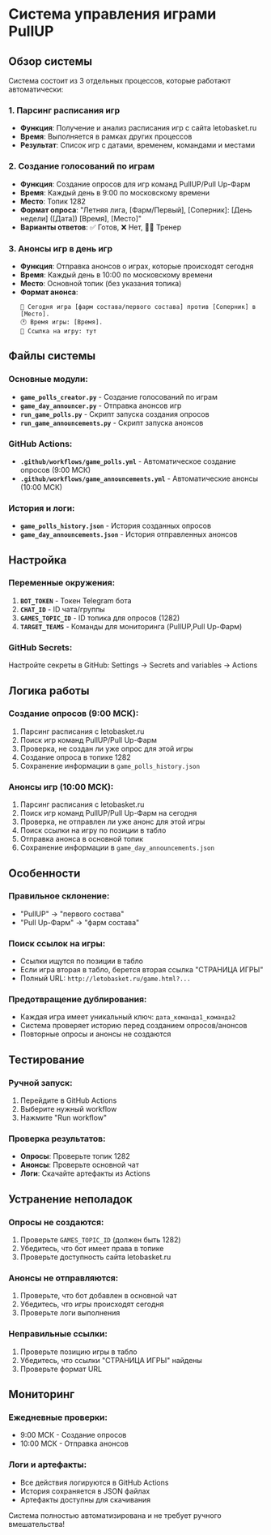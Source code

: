 # Система управления играми PullUP

## Обзор системы

Система состоит из 3 отдельных процессов, которые работают автоматически:

### 1. Парсинг расписания игр
- **Функция**: Получение и анализ расписания игр с сайта letobasket.ru
- **Время**: Выполняется в рамках других процессов
- **Результат**: Список игр с датами, временем, командами и местами

### 2. Создание голосований по играм
- **Функция**: Создание опросов для игр команд PullUP/Pull Up-Фарм
- **Время**: Каждый день в 9:00 по московскому времени
- **Место**: Топик 1282
- **Формат опроса**: "Летняя лига, [Фарм/Первый], [Соперник]: [День недели] ([Дата]) [Время], [Место]"
- **Варианты ответов**: ✅ Готов, ❌ Нет, 👨‍🏫 Тренер

### 3. Анонсы игр в день игр
- **Функция**: Отправка анонсов о играх, которые происходят сегодня
- **Время**: Каждый день в 10:00 по московскому времени
- **Место**: Основной топик (без указания топика)
- **Формат анонса**: 
  ```
  🏀 Сегодня игра [фарм состава/первого состава] против [Соперник] в [Место].
  🕐 Время игры: [Время].
  🔗 Ссылка на игру: тут
  ```

## Файлы системы

### Основные модули:
- **`game_polls_creator.py`** - Создание голосований по играм
- **`game_day_announcer.py`** - Отправка анонсов игр
- **`run_game_polls.py`** - Скрипт запуска создания опросов
- **`run_game_announcements.py`** - Скрипт запуска анонсов

### GitHub Actions:
- **`.github/workflows/game_polls.yml`** - Автоматическое создание опросов (9:00 МСК)
- **`.github/workflows/game_announcements.yml`** - Автоматические анонсы (10:00 МСК)

### История и логи:
- **`game_polls_history.json`** - История созданных опросов
- **`game_day_announcements.json`** - История отправленных анонсов

## Настройка

### Переменные окружения:
1. **`BOT_TOKEN`** - Токен Telegram бота
2. **`CHAT_ID`** - ID чата/группы
3. **`GAMES_TOPIC_ID`** - ID топика для опросов (1282)
4. **`TARGET_TEAMS`** - Команды для мониторинга (PullUP,Pull Up-Фарм)

### GitHub Secrets:
Настройте секреты в GitHub: Settings → Secrets and variables → Actions

## Логика работы

### Создание опросов (9:00 МСК):
1. Парсинг расписания с letobasket.ru
2. Поиск игр команд PullUP/Pull Up-Фарм
3. Проверка, не создан ли уже опрос для этой игры
4. Создание опроса в топике 1282
5. Сохранение информации в `game_polls_history.json`

### Анонсы игр (10:00 МСК):
1. Парсинг расписания с letobasket.ru
2. Поиск игр команд PullUP/Pull Up-Фарм на сегодня
3. Проверка, не отправлен ли уже анонс для этой игры
4. Поиск ссылки на игру по позиции в табло
5. Отправка анонса в основной топик
6. Сохранение информации в `game_day_announcements.json`

## Особенности

### Правильное склонение:
- "PullUP" → "первого состава"
- "Pull Up-Фарм" → "фарм состава"

### Поиск ссылок на игры:
- Ссылки ищутся по позиции в табло
- Если игра вторая в табло, берется вторая ссылка "СТРАНИЦА ИГРЫ"
- Полный URL: `http://letobasket.ru/game.html?...`

### Предотвращение дублирования:
- Каждая игра имеет уникальный ключ: `дата_команда1_команда2`
- Система проверяет историю перед созданием опросов/анонсов
- Повторные опросы и анонсы не создаются

## Тестирование

### Ручной запуск:
1. Перейдите в GitHub Actions
2. Выберите нужный workflow
3. Нажмите "Run workflow"

### Проверка результатов:
- **Опросы**: Проверьте топик 1282
- **Анонсы**: Проверьте основной чат
- **Логи**: Скачайте артефакты из Actions

## Устранение неполадок

### Опросы не создаются:
1. Проверьте `GAMES_TOPIC_ID` (должен быть 1282)
2. Убедитесь, что бот имеет права в топике
3. Проверьте доступность сайта letobasket.ru

### Анонсы не отправляются:
1. Проверьте, что бот добавлен в основной чат
2. Убедитесь, что игры происходят сегодня
3. Проверьте логи выполнения

### Неправильные ссылки:
1. Проверьте позицию игры в табло
2. Убедитесь, что ссылки "СТРАНИЦА ИГРЫ" найдены
3. Проверьте формат URL

## Мониторинг

### Ежедневные проверки:
- 9:00 МСК - Создание опросов
- 10:00 МСК - Отправка анонсов

### Логи и артефакты:
- Все действия логируются в GitHub Actions
- История сохраняется в JSON файлах
- Артефакты доступны для скачивания

Система полностью автоматизирована и не требует ручного вмешательства!
